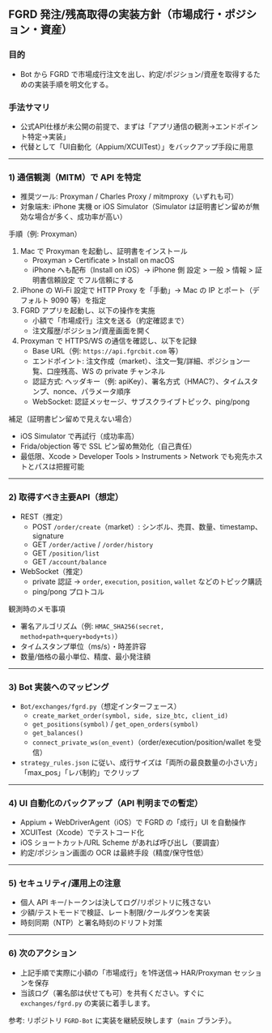 ## FGRD 発注/残高取得の実装方針（市場成行・ポジション・資産）

### 目的
- Bot から FGRD で市場成行注文を出し、約定/ポジション/資産を取得するための実装手順を明文化する。

### 手法サマリ
- 公式API仕様が未公開の前提で、まずは「アプリ通信の観測→エンドポイント特定→実装」
- 代替として「UI自動化（Appium/XCUITest）」をバックアップ手段に用意

---

### 1) 通信観測（MITM）で API を特定
- 推奨ツール: Proxyman / Charles Proxy / mitmproxy（いずれも可）
- 対象端末: iPhone 実機 or iOS Simulator（Simulator は証明書ピン留めが無効な場合が多く、成功率が高い）

手順（例: Proxyman）
1. Mac で Proxyman を起動し、証明書をインストール
   - Proxyman > Certificate > Install on macOS
   - iPhone へも配布（Install on iOS）→ iPhone 側 設定 > 一般 > 情報 > 証明書信頼設定 でフル信頼にする
2. iPhone の Wi‑Fi 設定で HTTP Proxy を「手動」→ Mac の IP とポート（デフォルト 9090 等）を指定
3. FGRD アプリを起動し、以下の操作を実施
   - 小額で「市場成行」注文を送る（約定確認まで）
   - 注文履歴/ポジション/資産画面を開く
4. Proxyman で HTTPS/WS の通信を確認し、以下を記録
   - Base URL（例: `https://api.fgrcbit.com` 等）
   - エンドポイント: 注文作成（market）、注文一覧/詳細、ポジション一覧、口座残高、WS の private チャンネル
   - 認証方式: ヘッダキー（例: apiKey）、署名方式（HMAC?）、タイムスタンプ、nonce、パラメータ順序
   - WebSocket: 認証メッセージ、サブスクライブトピック、ping/pong

補足（証明書ピン留めで見えない場合）
- iOS Simulator で再試行（成功率高）
- Frida/objection 等で SSL ピン留め無効化（自己責任）
- 最低限、Xcode > Developer Tools > Instruments > Network でも宛先ホストとパスは把握可能

---

### 2) 取得すべき主要API（想定）
- REST（推定）
  - POST `/order/create`（market）: シンボル、売買、数量、timestamp、signature
  - GET `/order/active` / `/order/history`
  - GET `/position/list`
  - GET `/account/balance`
- WebSocket（推定）
  - private 認証 → `order`, `execution`, `position`, `wallet` などのトピック購読
  - ping/pong プロトコル

観測時のメモ事項
- 署名アルゴリズム（例: `HMAC_SHA256(secret, method+path+query+body+ts)`）
- タイムスタンプ単位（ms/s）・時差許容
- 数量/価格の最小単位、精度、最小発注額

---

### 3) Bot 実装へのマッピング
- `Bot/exchanges/fgrd.py`（想定インターフェース）
  - `create_market_order(symbol, side, size_btc, client_id)`
  - `get_positions(symbol)` / `get_open_orders(symbol)`
  - `get_balances()`
  - `connect_private_ws(on_event)`（order/execution/position/wallet を受信）
- `strategy_rules.json` に従い、成行サイズは「両所の最良数量の小さい方」「max_pos」「レバ制約」でクリップ

---

### 4) UI 自動化のバックアップ（API 判明までの暫定）
- Appium + WebDriverAgent（iOS）で FGRD の「成行」UI を自動操作
- XCUITest（Xcode）でテストコード化
- iOS ショートカット/URL Scheme があれば呼び出し（要調査）
- 約定/ポジション画面の OCR は最終手段（精度/保守性低）

---

### 5) セキュリティ/運用上の注意
- 個人 API キー/トークンは決してログ/リポジトリに残さない
- 少額/テストモードで検証、レート制限/クールダウンを実装
- 時刻同期（NTP）と署名時刻のドリフト対策

---

### 6) 次のアクション
- 上記手順で実際に小額の「市場成行」を1件送信→ HAR/Proxyman セッションを保存
- 当該ログ（署名部は伏せても可）を共有ください。すぐに `exchanges/fgrd.py` の実装に着手します。

参考: リポジトリ `FGRD-Bot` に実装を継続反映します（`main` ブランチ）。
